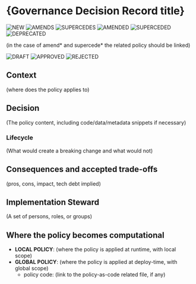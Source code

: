
# {Governance Decision Record title}

![NEW](https://img.shields.io/badge/HISTORY-NEW-brightgreen?style=flat&logo=CodeReview)
![AMENDS](https://img.shields.io/badge/HISTORY-AMENDS-green?style=flat&logo=CodeReview)
![SUPERCEDES](https://img.shields.io/badge/HISTORY-SUPERCEDES-yellowgreen?style=flat&logo=CodeReview)
![AMENDED](https://img.shields.io/badge/HISTORY-AMENDED-yellow?style=flat&logo=CodeReview)
![SUPERCEDED](https://img.shields.io/badge/HISTORY-SUPERCEDED-orange?style=flat&logo=CodeReview)
![DEPRECATED](https://img.shields.io/badge/HISTORY-DEPRECATED-black?style=flat&logo=CodeReview)

(in the case of amend* and supercede* the related policy should be linked)

![DRAFT](https://img.shields.io/badge/LIFECYCLE-DRAFT-blue?style=flat&logo=StackShare)
![APPROVED](https://img.shields.io/badge/LIFECYCLE-APPROVED-brightgreen?style=flat&logo=StackShare)
![REJECTED](https://img.shields.io/badge/LIFECYCLE-REJECTED-red?style=flat&logo=StackShare)


## Context

(where does the policy applies to)

## Decision

(The policy content, including code/data/metadata snippets if necessary)

### Lifecycle

(What would create a breaking change and what would not)

## Consequences and accepted trade-offs

(pros, cons, impact, tech debt implied)

## Implementation Steward

(A set of persons, roles, or groups)

## Where the policy becomes computational

- **LOCAL POLICY**: (where the policy is applied at runtime, with local scope)
- **GLOBAL POLICY**: (where the policy is applied at deploy-time, with global scope)
  - policy code: (link to the policy-as-code related file, if any)

